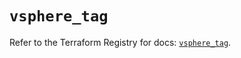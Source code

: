 # `vsphere_tag`

Refer to the Terraform Registry for docs: [`vsphere_tag`](https://registry.terraform.io/providers/hashicorp/vsphere/2.9.3/docs/resources/tag).
